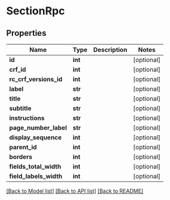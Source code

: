 # SectionRpc

## Properties
Name | Type | Description | Notes
------------ | ------------- | ------------- | -------------
**id** | **int** |  | [optional] 
**crf_id** | **int** |  | [optional] 
**rc_crf_versions_id** | **int** |  | [optional] 
**label** | **str** |  | [optional] 
**title** | **str** |  | [optional] 
**subtitle** | **str** |  | [optional] 
**instructions** | **str** |  | [optional] 
**page_number_label** | **str** |  | [optional] 
**display_sequence** | **int** |  | [optional] 
**parent_id** | **int** |  | [optional] 
**borders** | **int** |  | [optional] 
**fields_total_width** | **int** |  | [optional] 
**field_labels_width** | **int** |  | [optional] 

[[Back to Model list]](../README.md#documentation-for-models) [[Back to API list]](../README.md#documentation-for-api-endpoints) [[Back to README]](../README.md)


